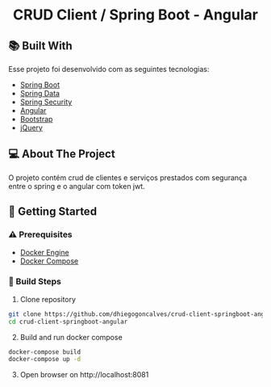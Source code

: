 <h1 align="center">
   CRUD Client / Spring Boot - Angular
</h1>

## :books: Built With

Esse projeto foi desenvolvido com as seguintes tecnologias:

- [Spring Boot](https://spring.io/projects/spring-boot)
- [Spring Data](https://spring.io/projects/spring-data)
- [Spring Security](https://spring.io/projects/spring-security)
- [Angular](https://angular.io/)
- [Bootstrap](https://getbootstrap.com/)
- [jQuery](https://jquery.com/)

## :computer: About The Project

O projeto contém crud de clientes e serviços prestados com segurança entre o spring e o angular com token jwt.

## :rocket: Getting Started

### :warning: Prerequisites

- [Docker Engine](https://docs.docker.com/engine/install/)
- [Docker Compose](https://docs.docker.com/compose/install/)

### :bricks: Build Steps

1. Clone repository

```bash
git clone https://github.com/dhiegogoncalves/crud-client-springboot-angular.git
cd crud-client-springboot-angular
```

2. Build and run docker compose

```bash
docker-compose build
docker-compose up -d
```

3. Open browser on http://localhost:8081
